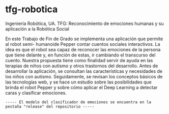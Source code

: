 # tfg-robotica
Ingeniería Robótica, UA. TFG: Reconocimiento de emociones humanas y su aplicación a la Robótica Social

En este Trabajo de Fin de Grado se implementa una aplicación que permite al robot semi-
humanoide Pepper contar cuentos sociales interactivos. La idea es que el robot sea capaz de
reconocer las emociones de la persona que tiene delante y, en función de estas, ir cambiando el
transcurso del cuento. Nuestra propuesta tiene como finalidad servir de ayuda en las terapias
de niños con autismo y otros trastornos del desarrollo.
Antes de desarrollar la aplicación, se consultan las características y necesidades de los niños
con autismo. Seguidamente, se revisan los conceptos básicos de las tecnologías web, y se hace
un estudio sobre las posibilidades que brinda el robot Pepper y sobre cómo aplicar el Deep
Learning a detectar caras y clasificar emociones.
 
    ----- El modelo del clasificador de emociones se encuentra en la pestaña "release" del repositorio -----
